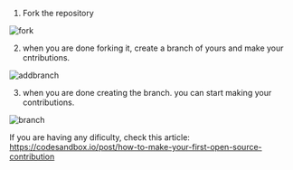 1. Fork the repository

![fork](https://user-images.githubusercontent.com/37118134/136855175-54c13cd2-a8fd-49f2-a56d-f4c04dfb3e90.jpg)

2. when you are done forking it, create a branch of yours and make your cntributions.

![addbranch](https://user-images.githubusercontent.com/37118134/136855318-d1d393e9-d367-42e8-80d7-4e966ed52316.jpg)

3. when you are done creating the branch. you can start making your contributions.

![branch](https://user-images.githubusercontent.com/37118134/136855314-293987c9-9b2c-427f-a7a2-ff92df68a69e.jpg)

If you are having any dificulty, check this article: https://codesandbox.io/post/how-to-make-your-first-open-source-contribution
